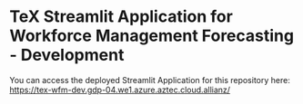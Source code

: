 # TeX Streamlit Application for Workforce Management Forecasting - Development

You can access the deployed Streamlit Application for this repository here: https://tex-wfm-dev.gdp-04.we1.azure.aztec.cloud.allianz/